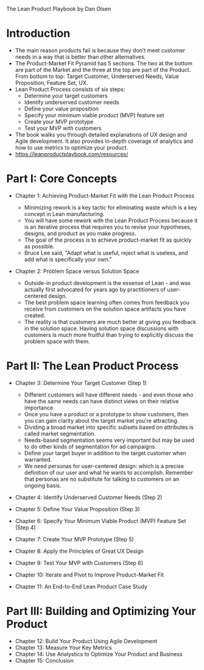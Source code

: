 The Lean Product Playbook by Dan Olsen

# Introduction
- The main reason products fail is because they don't meet customer needs in a way that is better than other alternatives.
- The Product-Market Fit Pyramid has 5 sections.  The two at the bottom are part of the Market and the three at the top are part of the Product.  From bottom to top: Target Customer, Underserved Needs, Value Proposition, Feature Set, UX.
- Lean Product Process consists of six steps:
	- Determine your target customers
	- Identify underserved customer needs
	- Define your value proposition
	- Specify your minimum viable product (MVP) feature set
	- Create your MVP prototype
	- Test your MVP with customers
- The book walks you through detailed explanations of UX design and Agile development.  It also provides in-depth coverage of analytics and how to use metrics to optimize your product.
- https://leanproductplaybook.com/resources/

# Part I: Core Concepts
- Chapter 1: Achieving Product-Market Fit with the Lean Product Process
	- Minimizing rework is a key tactic for eliminating waste which is a key concept in Lean manufacturing.
	- You will have some rework with the Lean Product Process because it is an iterative process that requires you to revise your hypotheses, designs, and product as you make progress.
	- The goal of the process is to achieve product-market fit as quickly as possible.
	- Bruce Lee said, "Adapt what is useful, reject what is useless, and add what is specifically your own."

- Chapter 2: Problem Space versus Solution Space
	- Outside-in product development is the essense of Lean - and was actually first advocated for years ago by practitioners of user-centered design.
	- The best problem space learning often comes from feedback you receive from customers on the solution space artifacts you have created.
	- The reality is that customers are much better at giving you feedback in the solution space. Having solution space discussions with customers is much more fruitful than trying to explicitly discuss the problem space with them.

# Part II: The Lean Product Process
- Chapter 3: Determine Your Target Customer (Step 1)
	- Different customers will have different needs - and even those who have the same needs can have distinct views on their relative importance.
	- Once you have a product or a prototype to show customers, then you can gain clarity about the target market you're attracting.
	- Dividing a broad market into specific subsets based on attributes is called market segmentation.
	- Needs-based segmentation seems very important but may be used to do other kinds of segmentation for ad campaigns.
	- Define your target buyer in addition to the target customer when warranted.
	- We need personas for user-centered design: which is a precise definition of our user and what he wants to accomplish.  Remember that personas are no substitute for talking to customers on an ongoing basis.

- Chapter 4: Identify Underserved Customer Needs (Step 2)
- Chapter 5: Define Your Value Proposition (Step 3)
- Chapter 6: Specify Your Minimum Viable Product (MVP) Feature Set (Step 4)
- Chapter 7: Create Your MVP Prototype (Step 5)
- Chapter 8: Apply the Principles of Great UX Design
- Chapter 9: Test Your MVP with Customers (Step 6)
- Chapter 10: Iterate and Pivot to Improve Product-Market Fit
- Chapter 11: An End-to-End Lean Product Case Study

# Part III: Building and Optimizing Your Product
- Chapter 12: Build Your Product Using Agile Development
- Chapter 13: Measure Your Key Metrics
- Chapter 14: Use Analystics to Optimize Your Product and Business
- Chapter 15: Conclusion
